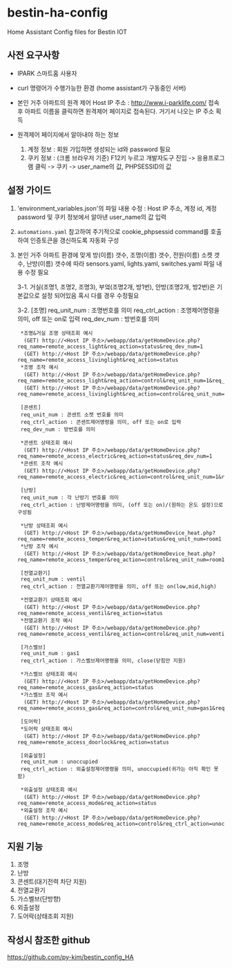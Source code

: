 # bestin-ha-config
Home Assistant Config files for Bestin IOT

## 사전 요구사항
- IPARK 스마트홈 사용자

- curl 명령어가 수행가능한 환경 (home assistant가 구동중인 서버)

- 본인 거주 아파트의 원격 제어 Host IP 주소 : http://www.i-parklife.com/ 접속 후 아파트 이름을 클릭하면 원격제어 페이지로 접속된다. 거기서 나오는 IP 주소 획득

- 원격제어 페이지에서 알아내야 하는 정보
  1. 계정 정보 : 회원 가입하면 생성되는 id와 password 필요
  2. 쿠키 정보 : (크롬 브라우저 기준) F12키 누르고 개발자도구 진입 -> 응용프로그램 클릭 -> 쿠키 -> user_name의 값, PHPSESSID의 값
 
## 설정 가이드
1. 'environment_variables.json'의 파일 내용 수정 : Host IP 주소, 계정 id, 계정 password 및 쿠키 정보에서 알아낸 user_name의 값 입력
2. `automations.yaml` 참고하여 주기적으로 cookie_phpsessid command를 호출하여 인증토큰을 갱신하도록 자동화 구성
3. 본인 거주 아파트 환경에 맞게 방(이름) 갯수, 조명(이름) 갯수, 전원(이름) 소켓 갯수, 난방(이름) 갯수에 따라 sensors.yaml, lights.yaml, switches.yaml 파일 내용 수정 필요
   
   3-1. 거실(조명1, 조명2, 조명3), 부엌(조명2개, 방1번), 안방(조명2개, 방2번)은 기본값으로 설정 되어있음 혹시 다를 경우 수정필요
   
   3-2. [조명]
        req_unit_num : 조명번호를 의미
        req_ctrl_action : 조명제어명령을 의미, off 또는 on로 입력
        req_dev_num : 방번호를 의미
        
        *조명&거실 조명 상태조회 예시
         (GET) http://<Host IP 주소>/webapp/data/getHomeDevice.php?req_name=remote_access_light&req_action=status&req_dev_num=1
         (GET) http://<Host IP 주소>/webapp/data/getHomeDevice.php?req_name=remote_access_livinglight&req_action=status
        *조명 조작 예시
         (GET) http://<Host IP 주소>/webapp/data/getHomeDevice.php?req_name=remote_access_light&req_action=control&req_unit_num=1&req_ctrl_action=off&req_dev_num=1 
         (GET) http://<Host IP 주소>/webapp/data/getHomeDevice.php?req_name=remote_access_livinglight&req_action=control&req_unit_num=1&req_ctrl_action=off
        
        [콘센트]
        req_unit_num : 콘센트 소켓 번호를 의미
        req_ctrl_action : 콘센트제어명령을 의미, off 또는 on로 입력
        req_dev_num : 방번호를 의미
        
        *콘센트 상태조회 예시
         (GET) http://<Host IP 주소>/webapp/data/getHomeDevice.php?req_name=remote_access_electric&req_action=status&req_dev_num=1
        *콘센트 조작 예시
         (GET) http://<Host IP 주소>/webapp/data/getHomeDevice.php?req_name=remote_access_electric&req_action=control&req_unit_num=1&req_ctrl_action=on&req_dev_num=1
         
        [난방]
        req_unit_num : 각 난방기 번호를 의미
        req_ctrl_action : 난방제어명령을 의미, (off 또는 on)/(원하는 온도 설정)으로 구성됨
        
        *난방 상태조회 예시
         (GET) http://<Host IP 주소>/webapp/data/getHomeDevice_heat.php?req_name=remote_access_temper&req_action=status&req_unit_num=room1
        *난방 조작 예시
         (GET) http://<Host IP 주소>/webapp/data/getHomeDevice_heat.php?req_name=remote_access_temper&req_action=control&req_unit_num=room1&req_ctrl_action=on/23.5
        
        [전열교환기]
        req_unit_num : ventil
        req_ctrl_action : 전열교환기제어명령을 의미, off 또는 on(low,mid,high)
        
        *전열교환기 상태조회 예시
         (GET) http://<Host IP 주소>/webapp/data/getHomeDevice.php?req_name=remote_access_ventil&req_action=status
        *전열교환기 조작 예시
         (GET) http://<Host IP 주소>/webapp/data/getHomeDevice.php?req_name=remote_access_ventil&req_action=control&req_unit_num=ventil&req_ctrl_action=on
         
        [가스벨브]
        req_unit_num : gas1
        req_ctrl_action : 가스벨브제어명령을 의미, close(닫힘만 지원)
        
        *가스벨브 상태조회 예시
         (GET) http://<Host IP 주소>/webapp/data/getHomeDevice.php?req_name=remote_access_gas&req_action=status
        *가스벨브 조작 예시
         (GET) http://<Host IP 주소>/webapp/data/getHomeDevice.php?req_name=remote_access_gas&req_action=control&req_unit_num=gas1&req_ctrl_action=close
          
        [도어락]
        *도어락 상태조회 예시
         (GET) http://<Host IP 주소>/webapp/data/getHomeDevice.php?req_name=remote_access_doorlock&req_action=status
         
        [외출설정]
        req_unit_num : unoccupied
        req_ctrl_action : 외출설정제어명령을 의미, unoccupied(귀가는 아직 확인 못함)
        
        *외출설정 상태조회 예시
         (GET) http://<Host IP 주소>/webapp/data/getHomeDevice.php?req_name=remote_access_mode&req_action=status
        *외출설정 조작 예시
         (GET) http://<Host IP 주소>/webapp/data/getHomeDevice.php?req_name=remote_access_mode&req_action=control&req_ctrl_action=unoccupied
         
## 지원 기능
1. 조명
2. 난방 
3. 콘센트(대기전력 차단 지원)
4. 전열교환기
5. 가스벨브(단방향)
6. 외출설정
7. 도어락(상태조회 지원)

## 작성시 참조한 github
https://github.com/py-kim/bestin_config_HA
